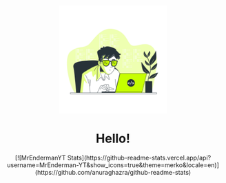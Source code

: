 <div align="center">
<img weight="250" height="250" src="3301602.jpg">
<h1>Hello!</h1>
[![MrEndermanYT Stats](https://github-readme-stats.vercel.app/api?username=MrEnderman-YT&show_icons=true&theme=merko&locale=en)](https://github.com/anuraghazra/github-readme-stats)
</div>
